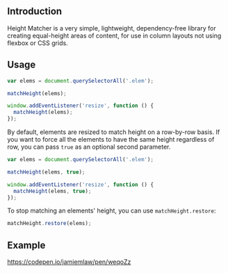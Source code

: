 ## Introduction

Height Matcher is a very simple, lightweight, dependency-free library for creating equal-height areas of content, for use in column layouts not using flexbox or CSS grids.

## Usage

```javascript
var elems = document.querySelectorAll('.elem');

matchHeight(elems);

window.addEventListener('resize', function () {
  matchHeight(elems);
});
```

By default, elements are resized to match height on a row-by-row basis. If you want to force all the elements to have the same height regardless of row, you can pass `true` as an optional second parameter.


```javascript
var elems = document.querySelectorAll('.elem');

matchHeight(elems, true);

window.addEventListener('resize', function () {
  matchHeight(elems, true);
});
```

To stop matching an elements' height, you can use `matchHeight.restore`:

```javascript
matchHeight.restore(elems);
```

## Example

https://codepen.io/jamiemlaw/pen/weqoZz